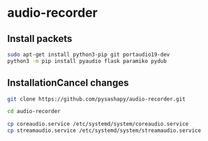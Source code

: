# audio-recorder

## Install packets
```Bash	
sudo apt-get install python3-pip git portaudio19-dev 
python3 -m pip install pyaudio flask paramiko pydub
```
## InstallationCancel changes
```Bash	
git clone https://github.com/pysashapy/audio-recorder.git
```
```Bash
cd audio-recorder
```
```Bash	
cp coreaudio.service /etc/systemd/system/coreaudio.service
cp streamaudio.service /etc/systemd/system/streamaudio.service
```
